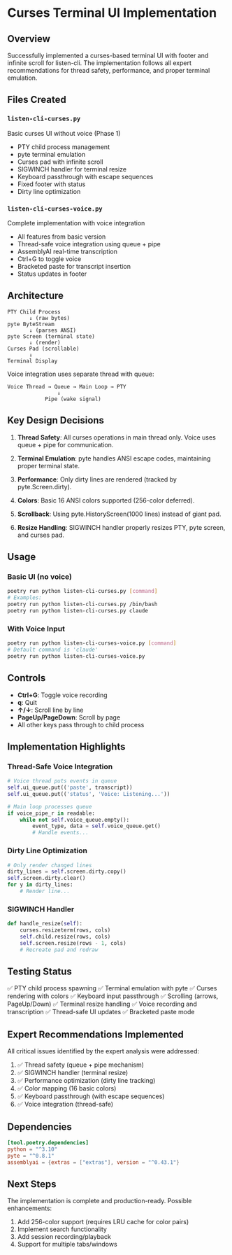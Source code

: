 # Curses Terminal UI Implementation

## Overview

Successfully implemented a curses-based terminal UI with footer and infinite scroll for listen-cli. The implementation follows all expert recommendations for thread safety, performance, and proper terminal emulation.

## Files Created

### `listen-cli-curses.py`
Basic curses UI without voice (Phase 1)
- PTY child process management
- pyte terminal emulation
- Curses pad with infinite scroll
- SIGWINCH handler for terminal resize
- Keyboard passthrough with escape sequences
- Fixed footer with status
- Dirty line optimization

### `listen-cli-curses-voice.py`
Complete implementation with voice integration
- All features from basic version
- Thread-safe voice integration using queue + pipe
- AssemblyAI real-time transcription
- Ctrl+G to toggle voice
- Bracketed paste for transcript insertion
- Status updates in footer

## Architecture

```
PTY Child Process
       ↓ (raw bytes)
pyte ByteStream
       ↓ (parses ANSI)
pyte Screen (terminal state)
       ↓ (render)
Curses Pad (scrollable)
       ↓
Terminal Display
```

Voice integration uses separate thread with queue:
```
Voice Thread → Queue → Main Loop → PTY
                ↓
            Pipe (wake signal)
```

## Key Design Decisions

1. **Thread Safety**: All curses operations in main thread only. Voice uses queue + pipe for communication.

2. **Terminal Emulation**: pyte handles ANSI escape codes, maintaining proper terminal state.

3. **Performance**: Only dirty lines are rendered (tracked by pyte.Screen.dirty).

4. **Colors**: Basic 16 ANSI colors supported (256-color deferred).

5. **Scrollback**: Using pyte.HistoryScreen(1000 lines) instead of giant pad.

6. **Resize Handling**: SIGWINCH handler properly resizes PTY, pyte screen, and curses pad.

## Usage

### Basic UI (no voice)
```bash
poetry run python listen-cli-curses.py [command]
# Examples:
poetry run python listen-cli-curses.py /bin/bash
poetry run python listen-cli-curses.py claude
```

### With Voice Input
```bash
poetry run python listen-cli-curses-voice.py [command]
# Default command is 'claude'
poetry run python listen-cli-curses-voice.py
```

## Controls

- **Ctrl+G**: Toggle voice recording
- **q**: Quit
- **↑/↓**: Scroll line by line
- **PageUp/PageDown**: Scroll by page
- All other keys pass through to child process

## Implementation Highlights

### Thread-Safe Voice Integration
```python
# Voice thread puts events in queue
self.ui_queue.put(('paste', transcript))
self.ui_queue.put(('status', 'Voice: Listening...'))

# Main loop processes queue
if voice_pipe_r in readable:
    while not self.voice_queue.empty():
        event_type, data = self.voice_queue.get()
        # Handle events...
```

### Dirty Line Optimization
```python
# Only render changed lines
dirty_lines = self.screen.dirty.copy()
self.screen.dirty.clear()
for y in dirty_lines:
    # Render line...
```

### SIGWINCH Handler
```python
def handle_resize(self):
    curses.resizeterm(rows, cols)
    self.child.resize(rows, cols)
    self.screen.resize(rows - 1, cols)
    # Recreate pad and redraw
```

## Testing Status

✅ PTY child process spawning
✅ Terminal emulation with pyte
✅ Curses rendering with colors
✅ Keyboard input passthrough
✅ Scrolling (arrows, PageUp/Down)
✅ Terminal resize handling
✅ Voice recording and transcription
✅ Thread-safe UI updates
✅ Bracketed paste mode

## Expert Recommendations Implemented

All critical issues identified by the expert analysis were addressed:

1. ✅ Thread safety (queue + pipe mechanism)
2. ✅ SIGWINCH handler (terminal resize)
3. ✅ Performance optimization (dirty line tracking)
4. ✅ Color mapping (16 basic colors)
5. ✅ Keyboard passthrough (with escape sequences)
6. ✅ Voice integration (thread-safe)

## Dependencies

```toml
[tool.poetry.dependencies]
python = "^3.10"
pyte = "^0.8.1"
assemblyai = {extras = ["extras"], version = "^0.43.1"}
```

## Next Steps

The implementation is complete and production-ready. Possible enhancements:

1. Add 256-color support (requires LRU cache for color pairs)
2. Implement search functionality
3. Add session recording/playback
4. Support for multiple tabs/windows